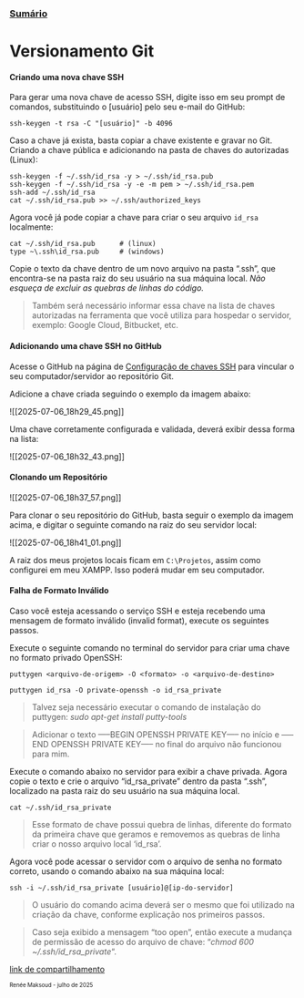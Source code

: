### [Sumário](<https://maksoud.github.io/Sumário>)

# Versionamento Git

#### Criando uma nova chave SSH

Para gerar uma nova chave de acesso SSH, digite isso em seu prompt de comandos, substituindo o [usuário] pelo seu e-mail do GitHub:

```shell
ssh-keygen -t rsa -C "[usuário]" -b 4096
```

Caso a chave já exista, basta copiar a chave existente e gravar no Git.
Criando a chave pública e adicionando na pasta de chaves do autorizadas (Linux):

```shell
ssh-keygen -f ~/.ssh/id_rsa -y > ~/.ssh/id_rsa.pub
ssh-keygen -f ~/.ssh/id_rsa -y -e -m pem > ~/.ssh/id_rsa.pem
ssh-add ~/.ssh/id_rsa
cat ~/.ssh/id_rsa.pub >> ~/.ssh/authorized_keys
```

Agora você já pode copiar a chave para criar o seu arquivo `id_rsa` localmente:

```shell
cat ~/.ssh/id_rsa.pub      # (linux)
type ~\.ssh\id_rsa.pub     # (windows)
```

Copie o texto da chave dentro de um novo arquivo na pasta “.ssh”, que encontra-se na pasta raiz do seu usuário na sua máquina local. _Não esqueça de excluir as quebras de linhas do código._

> Também será necessário informar essa chave na lista de chaves autorizadas na ferramenta que você utiliza para hospedar o servidor, exemplo: Google Cloud, Bitbucket, etc.

#### Adicionando uma chave SSH no GitHub

Acesse o GitHub na página de [Configuração de chaves SSH](<https://github.com/settings/ssh/new>) para vincular o seu computador/servidor ao repositório Git.

Adicione a chave criada seguindo o exemplo da imagem abaixo:

![[2025-07-06_18h29_45.png]]

Uma chave corretamente configurada e validada, deverá exibir dessa forma na lista:

![[2025-07-06_18h32_43.png]]

#### Clonando um Repositório

![[2025-07-06_18h37_57.png]]

Para clonar o seu repositório do GitHub, basta seguir o exemplo da imagem acima, e digitar o seguinte comando na raiz do seu servidor local:

![[2025-07-06_18h41_01.png]]

A raiz dos meus projetos locais ficam em `C:\Projetos`, assim como configurei em meu XAMPP. Isso poderá mudar em seu computador.

#### Falha de Formato Inválido

Caso você esteja acessando o serviço SSH e esteja recebendo uma mensagem de formato inválido (invalid format), execute os seguintes passos.

Execute o seguinte comando no terminal do servidor para criar uma chave no formato privado OpenSSH:  

`puttygen <arquivo-de-origem> -O <formato> -o <arquivo-de-destino>`

```shell
puttygen id_rsa -O private-openssh -o id_rsa_private
```

> Talvez seja necessário executar o comando de instalação do puttygen: _sudo apt-get install putty-tools_

> Adicionar o texto —–BEGIN OPENSSH PRIVATE KEY—– no início e —–END OPENSSH PRIVATE KEY—– no final do arquivo não funcionou para mim.

Execute o comando abaixo no servidor para exibir a chave privada. Agora copie o texto e crie o arquivo “id_rsa_private” dentro da pasta “.ssh”, localizado na pasta raiz do seu usuário na sua máquina local.

```shell
cat ~/.ssh/id_rsa_private
```

> Esse formato de chave possui quebra de linhas, diferente do formato da primeira chave que geramos e removemos as quebras de linha criar o nosso arquivo local ‘id_rsa’.

Agora você pode acessar o servidor com o arquivo de senha no formato correto, usando o comando abaixo na sua máquina local:

```shell
ssh -i ~/.ssh/id_rsa_private [usuário]@[ip-do-servidor]
```

> O usuário do comando acima deverá ser o mesmo que foi utilizado na criação da chave, conforme explicação nos primeiros passos.

> Caso seja exibido a mensagem “too open”, então execute a mudança de permissão de acesso do arquivo de chave: “_chmod 600 ~/.ssh/id_rsa_private_“.


[link de compartilhamento](<https://maksoud.github.io/Produtos%20Digitais/Versionamento%20Git>)

<sup><sub>
Renée Maksoud - julho de 2025
</sub></sup>